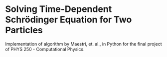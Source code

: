 # Solving Time-Dependent Schrödinger Equation for Two Particles

Implementation of algorithm by Maestri, et. al., in Python for the final project of PHYS 250 - Computational Physics.